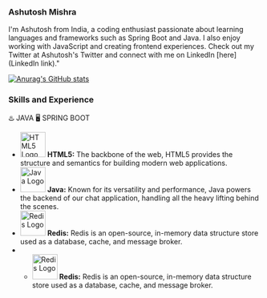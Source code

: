 ### Ashutosh Mishra
I'm Ashutosh from India, a coding enthusiast passionate about learning languages and frameworks such as Spring Boot and Java. I also enjoy working with JavaScript and creating frontend experiences. Check out my Twitter at Ashutosh's Twitter and connect with me on LinkedIn [here](LinkedIn link)."

[![Anurag's GitHub stats](https://github-readme-stats.vercel.app/api?username=Ashut0sh-mishra)](https://github.com/anuraghazra/github-readme-stats)

### Skills and Experience
♨️ JAVA
 🖥️ SPRING BOOT



- <img src="https://www.w3.org/html/logo/downloads/HTML5_Logo_512.png" alt="HTML5 Logo" width="50" height="50"> **HTML5:** The backbone of the web, HTML5 provides the structure and semantics for building modern web applications.
- <img src="https://upload.wikimedia.org/wikipedia/de/e/e1/Java-Logo.svg" alt="Java Logo" width="50" height="50"> **Java:** Known for its versatility and performance, Java powers the backend of our chat application, handling all the heavy lifting behind the scenes.
- <img src="https://upload.wikimedia.org/wikipedia/en/6/6b/Redis_Logo.svg" alt="Redis Logo" width="50" height="50"> **Redis:** Redis is an open-source, in-memory data structure store used as a database, cache, and message broker.
- - <img src="  https://twitter.com/springboot/photo " alt="Redis Logo" width="50" height="50"> **Redis:** Redis is an open-source, in-memory data structure store used as a database, cache, and message broker.




